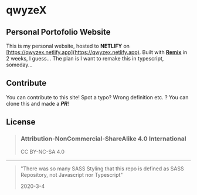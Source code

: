 # qwyzeX

## Personal Portofolio Website

This is my personal website, hosted to **NETLIFY** on [https://qwyzex.netlify.app](https://qwyzex.netlify.app). Built with [**Remix**](https://remix.run) in 2 weeks, I guess... The plan is I want to remake this in typescript, someday...

## Contribute

You can contribute to this site! Spot a typo? Wrong definition etc. ? You can clone this and made a ***PR***!

## License

> ### Attribution-NonCommercial-ShareAlike 4.0 International
> 
> CC BY-NC-SA 4.0

<hr/>

> "There was so many SASS Styling that this repo is defined as SASS Repository, not Javascript nor Typescript"
>
> 2020-3-4
